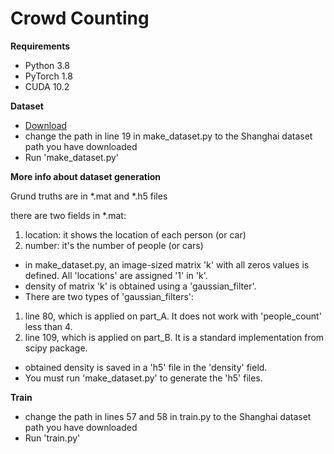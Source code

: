 # Crowd Counting


__Requirements__
- Python 3.8
- PyTorch 1.8
- CUDA 10.2


__Dataset__

- [Download](https://drive.google.com/open?id=16dhJn7k4FWVwByRsQAEpl9lwjuV03jVI)
- change the path in line 19 in make_dataset.py to the Shanghai dataset path you have downloaded
- Run 'make_dataset.py'

__More info about dataset generation__

Grund truths are in *.mat and *.h5 files

there are two fields in *.mat: 
1) location: it shows the location of each person (or car)
2) number: it's the number of people (or cars)

- in make_dataset.py, an image-sized matrix 'k' with all zeros values is defined. All 'locations' are assigned '1' in 'k'. 
- density of matrix 'k' is obtained using a 'gaussian_filter'.  
- There are two types of 'gaussian_filters':
1) line 80, which is applied on part_A. It does not work with 'people_count' less than 4. 
2) line 109, which is applied on part_B. It is a standard implementation from scipy package. 
- obtained density is saved in a 'h5' file in the 'density' field. 
- You must run 'make_dataset.py' to generate the 'h5' files.




__Train__

- change the path in lines 57 and 58 in train.py to the Shanghai dataset path you have downloaded
- Run 'train.py'